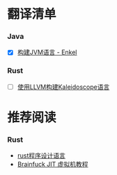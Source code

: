 # 翻译清单

### Java
 - [x] [构建JVM语言 - Enkel](./Java/构建JVM语言-Enkel)

### Rust
 - [ ] [使用LLVM构建Kaleidoscope语言](./Rust/使用LLVM构建Kaleidoscope语言)

# 推荐阅读

### Rust
- [rust程序设计语言](https://github.com/KaiserY/trpl-zh-cn)
- [Brainfuck JIT 虚拟机教程](https://nugine.github.io/bfjit/introduction.html)
